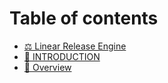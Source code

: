 # Table of contents

* [⚖ Linear Release Engine](README.md)
* [👋 INTRODUCTION](introduction.md)
* [📝 Overview](overview.md)
